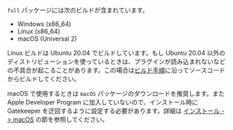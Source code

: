 `full` パッケージには次のビルドが含まれています。

- Windows (x86_64)
- Linux (x86_64)
- macOS (Universal 2)

Linux ビルドは Ubuntu 20.04 でビルドしています。もし Ubuntu 20.04 以外のディストリビューションを使っているときは、プラグインが読み込まれないなどの不具合が起こることがあります。この場合は[ビルド手順](https://github.com/ryukau/VSTPlugins/blob/master/build_instruction.md)に沿ってソースコードからビルドしてください。

macOS で使用するときは `macOS` パッケージのダウンロードを推奨します。また Apple Developer Program に加入していないので、インストール時に Gatekeeper を迂回するように設定する必要があります。詳細は <a href="#macos">インストール -> macOS</a> の節を参照してください。
